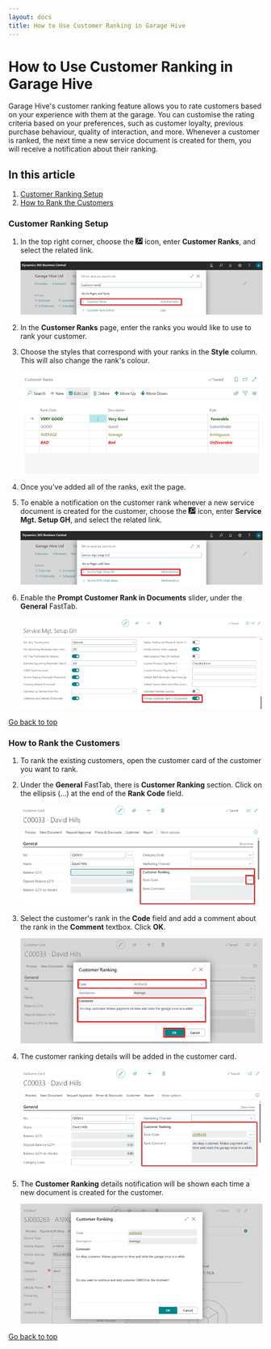 ```yaml
---
layout: docs
title: How to Use Customer Ranking in Garage Hive
---
```


<a name="top"></a>

# How to Use Customer Ranking in Garage Hive
Garage Hive's customer ranking feature allows you to rate customers based on your experience with them at the garage. You can customise the rating criteria based on your preferences, such as customer loyalty, previous purchase behaviour, quality of interaction, and more. Whenever a customer is ranked, the next time a new service document is created for them, you will receive a notification about their ranking.

## In this article
1. [Customer Ranking Setup](#customer-ranking-setup)
2. [How to Rank the Customers](#how-to-rank-the-customers)

### Customer Ranking Setup
1. In the top right corner, choose the ![](media/search_icon.png) icon, enter **Customer Ranks**, and select the related link.

   ![](media/garagehive-customer-ranks-setup1.png)

2. In the **Customer Ranks** page, enter the ranks you would like to use to rank your customer. 
3. Choose the styles that correspond with your ranks in the **Style** column. This will also change the rank's colour.

   ![](media/garagehive-customer-ranks-setup2.png)

4. Once you've added all of the ranks, exit the page.
5. To enable a notification on the customer rank whenever a new service document is created for the customer, choose the ![](media/search_icon.png) icon, enter **Service Mgt. Setup GH**, and select the related link.

   ![](media/garagehive-customer-ranks-setup3.png)

6. Enable the **Prompt Customer Rank in Documents** slider, under the **General** FastTab.

   ![](media/garagehive-customer-ranks-setup4.png)


[Go back to top](#top)

### How to Rank the Customers
1. To rank the existing customers, open the customer card of the customer you want to rank.
2. Under the **General** FastTab, there is **Customer Ranking** section. Click on the ellipsis (...) at the end of the **Rank Code** field.

   ![](media/garagehive-customer-ranking1.png)

3. Select the customer's rank in the **Code** field and add a comment about the rank in the **Comment** textbox. Click **OK**.

   ![](media/garagehive-customer-ranking2.png)

4. The customer ranking details will be added in the customer card.

   ![](media/garagehive-customer-ranking3.png)

5. The **Customer Ranking** details notification will be shown each time a new document is created for the customer.

   ![](media/garagehive-customer-ranking4.png)


[Go back to top](#top)
